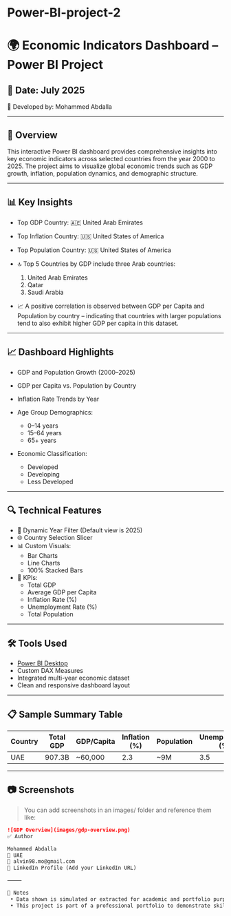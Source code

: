 # Power-BI-project-2
# 🌍 Economic Indicators Dashboard – Power BI Project

## 📅 Date: July 2025  
👤 Developed by: Mohammed Abdalla

---

## 📌 Overview

This interactive Power BI dashboard provides comprehensive insights into key economic indicators across selected countries from the year 2000 to 2025. The project aims to visualize global economic trends such as GDP growth, inflation, population dynamics, and demographic structure.

---

## 📊 Key Insights

- Top GDP Country: 🇦🇪 United Arab Emirates  
- Top Inflation Country: 🇺🇸 United States of America  
- Top Population Country: 🇺🇸 United States of America  

- 🔝 Top 5 Countries by GDP include three Arab countries:
  1. United Arab Emirates  
  2. Qatar  
  3. Saudi Arabia  

- 📈 A positive correlation is observed between GDP per Capita and Population by country – indicating that countries with larger populations tend to also exhibit higher GDP per capita in this dataset.

---

## 📈 Dashboard Highlights

- GDP and Population Growth (2000–2025)  
- GDP per Capita vs. Population by Country  
- Inflation Rate Trends by Year  
- Age Group Demographics:
  - 0–14 years
  - 15–64 years
  - 65+ years

- Economic Classification:
  - Developed  
  - Developing  
  - Less Developed

---

## 🔍 Technical Features

- 📅 Dynamic Year Filter (Default view is 2025)  
- 🌐 Country Selection Slicer  
- 📊 Custom Visuals:
  - Bar Charts
  - Line Charts
  - 100% Stacked Bars
- 🧮 KPIs:
  - Total GDP  
  - Average GDP per Capita  
  - Inflation Rate (%)  
  - Unemployment Rate (%)  
  - Total Population  

---

## 🛠 Tools Used

- [Power BI Desktop](https://powerbi.microsoft.com/)
- Custom DAX Measures
- Integrated multi-year economic dataset
- Clean and responsive dashboard layout

---

## 📋 Sample Summary Table

| Country | Total GDP | GDP/Capita | Inflation (%) | Population | Unemployment (%) |
|---------|-----------|------------|----------------|------------|------------------|
| UAE     | 907.3B    | ~60,000    | 2.3            | ~9M        | 3.5              |

---

## 📷 Screenshots

> You can add screenshots in an images/ folder and reference them like:
```md
![GDP Overview](images/gdp-overview.png)
✅ Author

Mohammed Abdalla
📍 UAE
📧 alvin98.mo@gmail.com
🔗 LinkedIn Profile (Add your LinkedIn URL)

⸻

📌 Notes
 • Data shown is simulated or extracted for academic and portfolio purposes.
 • This project is part of a professional portfolio to demonstrate skills in Power BI dashboarding and economic data analysis.
